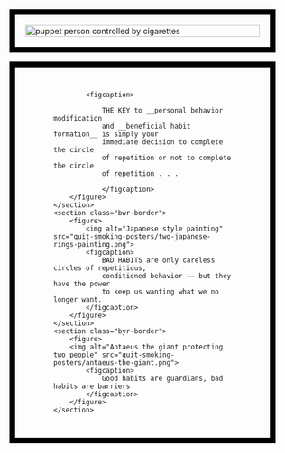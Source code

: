 <script>
    import AutoSuggestion from '../../../components/logos/AutosuggestionLogo.svelte'
</script>

<style>
    main {
        max-width: 100%;
    }

    section {
        border: 10px solid black;
        margin: 1rem;
        padding: calc(0.5rem + 20px)
    }

    .no-padding-visible {
        padding: calc(0.5rem + 10px);
        display: flex;
    }

    img {
        width: 100%;
    }

    figcaption {
        font-style: italic;
        font-size: 1.5rem;
        max-width: 80%;
        text-align: center;
    }

    .byr-border {
        box-shadow: inset 0 0 0 10px var(--yellow),
      inset 0 0 0 20px var(--red);
        -webkit-box-shadow: inset 0 0 0 10px var(--yellow),
      inset 0 0 0 20px var(--red);
        -moz-box-shadow: inset 0 0 0 10px var(--yellow),
      inset 0 0 0 20px var(--red);
    }

    .bwr-border {
        box-shadow: inset 0 0 0 10px var(--main-bg-color),
      inset 0 0 0 20px var(--red);
        -webkit-box-shadow: inset 0 0 0 10px var(--main-bg-color),
      inset 0 0 0 20px var(--red);
        -moz-box-shadow: inset 0 0 0 10px var(--main-bg-color),
      inset 0 0 0 20px var(--red);
    }

    #autosuggestion {
        background-color: var(--yellow);
    }

    #autosuggestion figcaption {
        max-width: 32rem;
        text-align: left;
    }
</style>

<main>
    <section class="byr-border centered no-padding-visible">
        <img src="quit-smoking-posters/dancing-with-cancerettes.png" alt="puppet person controlled by cigarettes"/>
    </section>
    <section id="autosuggestion" class="bwr-border">
        <figure>
            <AutoSuggestion />

            <figcaption>

                THE KEY to __personal behavior modification__
                and __beneficial habit formation__ is simply your
                immediate decision to complete the circle
                of repetition or not to complete the circle
                of repetition . . .

                </figcaption>
        </figure>
    </section>
    <section class="bwr-border">
        <figure>
            <img alt="Japanese style painting" src="quit-smoking-posters/two-japanese-rings-painting.png">
            <figcaption>
                BAD HABITS are only careless circles of repetitious,
                conditioned behavior –– but they have the power
                to keep us wanting what we no longer want.
            </figcaption>
        </figure>
    </section>
    <section class="byr-border">
        <figure>
        <img alt="Antaeus the giant protecting two people" src="quit-smoking-posters/antaeus-the-giant.png">
            <figcaption>
                Good habits are guardians, bad habits are barriers
            </figcaption>
        </figure>
    </section>
</main>